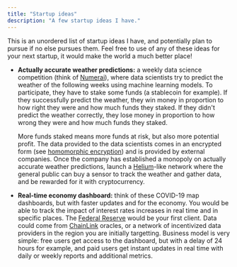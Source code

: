 ```yaml
---
title: "Startup ideas"
description: "A few startup ideas I have."
---
```


This is an unordered list of startup ideas I have, and potentially plan to pursue if no else pursues them. Feel free to use of any of these ideas for your next startup, it would make the world a much better place!

- **Actually accurate weather predictions:** a weekly data science competition (think of [Numerai](https://numer.ai)), where data scientists try to predict the weather of the following weeks using machine learning models. To participate, they have to stake some funds (a stablecoin for example). If they successfully predict the weather, they win money in proportion to how right they were and how much funds they staked. If they didn't predict the weather correctly, they lose money in proportion to how wrong they were and how much funds they staked.

  More funds staked means more funds at risk, but also more potential profit. The data provided to the data scientists comes in an encrypted form (see [homomorphic encryption](https://en.wikipedia.org/wiki/Homomorphic_encryption)) and is provided by external companies. Once the company has established a monopoly on actually accurate weather predictions, launch a [Helium](https://helium.com)-like network where the general public can buy a sensor to track the weather and gather data, and be rewarded for it with cryptocurrency.

- **Real-time economy dashboard:** think of these COVID-19 map dashboards, but with faster updates and for the economy. You would be able to track the impact of interest rates increases in real time and in specific places. The [Federal Reserve](https://en.wikipedia.org/wiki/Federal_Reserve) would be your first client. Data could come from [ChainLink](https://chain.link) oracles, or a network of incentivized data providers in the region you are initially targetting. Business model is very simple: free users get access to the dashboard, but with a delay of 24 hours for example, and paid users get instant updates in real time with daily or weekly reports and additional metrics.
